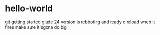 # hello-world
git getting started giude
24 version is rebboting and ready o reload when it fires make sure it'sgona do big
